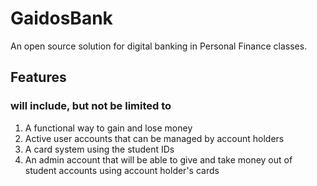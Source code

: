 # GaidosBank
An open source solution for digital banking in Personal Finance classes.

## Features
### will include, but not be limited to

  1. A functional way to gain and lose money
  2. Active user accounts that can be managed by account holders
  3. A card system using the student IDs
  4. An admin account that will be able to give and take money out of student accounts using account holder's cards
